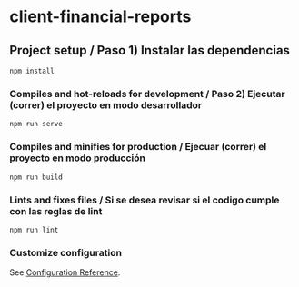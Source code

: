 # client-financial-reports

## Project setup / Paso 1) Instalar las dependencias
```
npm install
```

### Compiles and hot-reloads for development / Paso 2) Ejecutar (correr) el proyecto en modo desarrollador
```
npm run serve
```

### Compiles and minifies for production / Ejecuar (correr) el proyecto en modo producción
```
npm run build
```

### Lints and fixes files / Si se desea revisar si el codigo cumple con las reglas de lint
```
npm run lint
```

### Customize configuration
See [Configuration Reference](https://cli.vuejs.org/config/).

